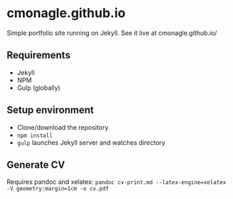 # cmonagle.github.io

Simple portfolio site running on Jekyll.
See it live at cmonagle.github.io/

## Requirements

- Jekyll
- NPM
- Gulp (globally)

## Setup environment

- Clone/download the repository
- ```npm install```
- ```gulp``` launches Jekyll server and watches directory

## Generate CV
Requires pandoc and xelatex: ```pandoc cv-print.md --latex-engine=xelatex -V geometry:margin=1cm -o cv.pdf```
